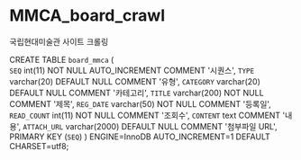 # MMCA_board_crawl
국립현대미술관 사이트 크롤링

CREATE TABLE `board_mmca` (  
  `SEQ` int(11) NOT NULL AUTO_INCREMENT COMMENT '시퀀스',
  `TYPE` varchar(20) DEFAULT NULL COMMENT '유형',
  `CATEGORY` varchar(20) DEFAULT NULL COMMENT '카테고리',
  `TITLE` varchar(200) NOT NULL COMMENT '제목', 
  `REG_DATE` varchar(50) NOT NULL COMMENT '등록일', 
  `READ_COUNT` int(11) NOT NULL COMMENT '조회수', 
  `CONTENT` text COMMENT '내용', 
  `ATTACH_URL` varchar(2000) DEFAULT NULL COMMENT '첨부파일 URL', 
  PRIMARY KEY (`SEQ`) 
) ENGINE=InnoDB AUTO_INCREMENT=1 DEFAULT CHARSET=utf8;
